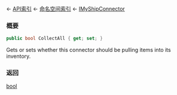 ← [API索引](Api-Index) ← [命名空间索引](Namespace-Index) ← [IMyShipConnector](Sandbox.ModAPI.Ingame.IMyShipConnector)

### 概要

```csharp
public bool CollectAll { get; set; }
```

Gets or sets whether this connector should be pulling items into its inventory.

### 返回

[bool](https://docs.microsoft.com/en-us/dotnet/api/System.Boolean?view=netframework-4.6)


